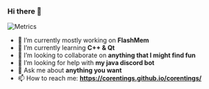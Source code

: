 ### Hi there 👋

![Metrics](https://github.com/yumenetwork/yumenetwork/blob/main/github-metrics.svg)

- 🔭 I’m currently mostly working on **FlashMem**
- 🌱 I’m currently learning **C++ & Qt**
- 👯 I’m looking to collaborate on **anything that I might find fun**
- 🤔 I’m looking for help with **my java discord bot**
- 💬 Ask me about **anything you want**
- 📫 How to reach me: **https://corentings.github.io/corentings/**
